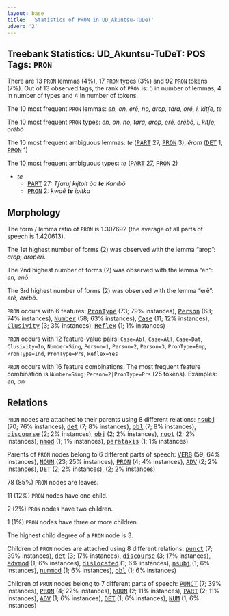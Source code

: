 ```yaml
---
layout: base
title:  'Statistics of PRON in UD_Akuntsu-TuDeT'
udver: '2'
---
```


## Treebank Statistics: UD_Akuntsu-TuDeT: POS Tags: `PRON`

There are 13 `PRON` lemmas (4%), 17 `PRON` types (3%) and 92 `PRON` tokens (7%).
Out of 13 observed tags, the rank of `PRON` is: 5 in number of lemmas, 4 in number of types and 4 in number of tokens.

The 10 most frequent `PRON` lemmas: <em>en, on, erẽ, no, arop, tara, orẽ, i, kitʃe, te</em>

The 10 most frequent `PRON` types:  <em>en, on, no, tara, arop, erẽ, erẽbõ, i, kitʃe, orẽbõ</em>

The 10 most frequent ambiguous lemmas: <em>te</em> (<tt><a href="aqz_tudet-pos-PART.html">PART</a></tt> 27, <tt><a href="aqz_tudet-pos-PRON.html">PRON</a></tt> 3), <em>ẽrom</em> (<tt><a href="aqz_tudet-pos-DET.html">DET</a></tt> 1, <tt><a href="aqz_tudet-pos-PRON.html">PRON</a></tt> 1)

The 10 most frequent ambiguous types:  <em>te</em> (<tt><a href="aqz_tudet-pos-PART.html">PART</a></tt> 27, <tt><a href="aqz_tudet-pos-PRON.html">PRON</a></tt> 2)


* <em>te</em>
  * <tt><a href="aqz_tudet-pos-PART.html">PART</a></tt> 27: <em>Tʃaruj kɨjtpit õa <b>te</b> Kanibõ</em>
  * <tt><a href="aqz_tudet-pos-PRON.html">PRON</a></tt> 2: <em>kwaẽ <b>te</b> ipitka</em>

## Morphology

The form / lemma ratio of `PRON` is 1.307692 (the average of all parts of speech is 1.420613).

The 1st highest number of forms (2) was observed with the lemma “arop”: <em>arop, aroperi</em>.

The 2nd highest number of forms (2) was observed with the lemma “en”: <em>en, enõ</em>.

The 3rd highest number of forms (2) was observed with the lemma “erẽ”: <em>erẽ, erẽbõ</em>.

`PRON` occurs with 6 features: <tt><a href="aqz_tudet-feat-PronType.html">PronType</a></tt> (73; 79% instances), <tt><a href="aqz_tudet-feat-Person.html">Person</a></tt> (68; 74% instances), <tt><a href="aqz_tudet-feat-Number.html">Number</a></tt> (58; 63% instances), <tt><a href="aqz_tudet-feat-Case.html">Case</a></tt> (11; 12% instances), <tt><a href="aqz_tudet-feat-Clusivity.html">Clusivity</a></tt> (3; 3% instances), <tt><a href="aqz_tudet-feat-Reflex.html">Reflex</a></tt> (1; 1% instances)

`PRON` occurs with 12 feature-value pairs: `Case=Abl`, `Case=All`, `Case=Dat`, `Clusivity=In`, `Number=Sing`, `Person=1`, `Person=2`, `Person=3`, `PronType=Emp`, `PronType=Ind`, `PronType=Prs`, `Reflex=Yes`

`PRON` occurs with 16 feature combinations.
The most frequent feature combination is `Number=Sing|Person=2|PronType=Prs` (25 tokens).
Examples: <em>en, on</em>


## Relations

`PRON` nodes are attached to their parents using 8 different relations: <tt><a href="aqz_tudet-dep-nsubj.html">nsubj</a></tt> (70; 76% instances), <tt><a href="aqz_tudet-dep-det.html">det</a></tt> (7; 8% instances), <tt><a href="aqz_tudet-dep-obl.html">obl</a></tt> (7; 8% instances), <tt><a href="aqz_tudet-dep-discourse.html">discourse</a></tt> (2; 2% instances), <tt><a href="aqz_tudet-dep-obj.html">obj</a></tt> (2; 2% instances), <tt><a href="aqz_tudet-dep-root.html">root</a></tt> (2; 2% instances), <tt><a href="aqz_tudet-dep-nmod.html">nmod</a></tt> (1; 1% instances), <tt><a href="aqz_tudet-dep-parataxis.html">parataxis</a></tt> (1; 1% instances)

Parents of `PRON` nodes belong to 6 different parts of speech: <tt><a href="aqz_tudet-pos-VERB.html">VERB</a></tt> (59; 64% instances), <tt><a href="aqz_tudet-pos-NOUN.html">NOUN</a></tt> (23; 25% instances), <tt><a href="aqz_tudet-pos-PRON.html">PRON</a></tt> (4; 4% instances), <tt><a href="aqz_tudet-pos-ADV.html">ADV</a></tt> (2; 2% instances), <tt><a href="aqz_tudet-pos-DET.html">DET</a></tt> (2; 2% instances),  (2; 2% instances)

78 (85%) `PRON` nodes are leaves.

11 (12%) `PRON` nodes have one child.

2 (2%) `PRON` nodes have two children.

1 (1%) `PRON` nodes have three or more children.

The highest child degree of a `PRON` node is 3.

Children of `PRON` nodes are attached using 8 different relations: <tt><a href="aqz_tudet-dep-punct.html">punct</a></tt> (7; 39% instances), <tt><a href="aqz_tudet-dep-det.html">det</a></tt> (3; 17% instances), <tt><a href="aqz_tudet-dep-discourse.html">discourse</a></tt> (3; 17% instances), <tt><a href="aqz_tudet-dep-advmod.html">advmod</a></tt> (1; 6% instances), <tt><a href="aqz_tudet-dep-dislocated.html">dislocated</a></tt> (1; 6% instances), <tt><a href="aqz_tudet-dep-nsubj.html">nsubj</a></tt> (1; 6% instances), <tt><a href="aqz_tudet-dep-nummod.html">nummod</a></tt> (1; 6% instances), <tt><a href="aqz_tudet-dep-obl.html">obl</a></tt> (1; 6% instances)

Children of `PRON` nodes belong to 7 different parts of speech: <tt><a href="aqz_tudet-pos-PUNCT.html">PUNCT</a></tt> (7; 39% instances), <tt><a href="aqz_tudet-pos-PRON.html">PRON</a></tt> (4; 22% instances), <tt><a href="aqz_tudet-pos-NOUN.html">NOUN</a></tt> (2; 11% instances), <tt><a href="aqz_tudet-pos-PART.html">PART</a></tt> (2; 11% instances), <tt><a href="aqz_tudet-pos-ADV.html">ADV</a></tt> (1; 6% instances), <tt><a href="aqz_tudet-pos-DET.html">DET</a></tt> (1; 6% instances), <tt><a href="aqz_tudet-pos-NUM.html">NUM</a></tt> (1; 6% instances)


